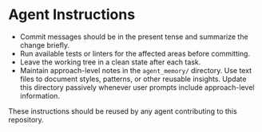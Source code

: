 # Agent Instructions

- Commit messages should be in the present tense and summarize the change briefly.
- Run available tests or linters for the affected areas before committing.
- Leave the working tree in a clean state after each task.
- Maintain approach-level notes in the `agent_memory/` directory. Use text files to document styles, patterns, or other reusable insights. Update this directory passively whenever user prompts include approach-level information.

These instructions should be reused by any agent contributing to this repository.

